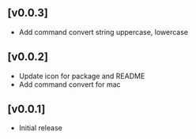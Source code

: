 ## [v0.0.3]
- Add command convert string uppercase, lowercase

## [v0.0.2]
- Update icon for package and README
- Add command convert for mac

## [v0.0.1]
- Initial release
